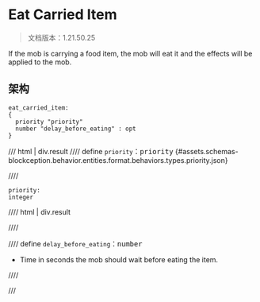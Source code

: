 # Eat Carried Item

> 文档版本：1.21.50.25

If the mob is carrying a food item, the mob will eat it and the effects will be applied to the mob.

## 架构

```mcschema
eat_carried_item:
{
  priority "priority"
  number "delay_before_eating" : opt
}

```

/// html | div.result
//// define
`priority`：<samp>priority</samp> {#assets.schemas-blockception.behavior.entities.format.behaviors.types.priority.json}


////

```mcschema
priority:
integer

```

//// html | div.result

////



//// define
`delay_before_eating`：<samp>number</samp>

- Time in seconds the mob should wait before eating the item.


////


///

